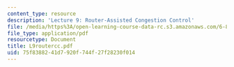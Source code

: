 ```yaml
---
content_type: resource
description: 'Lecture 9: Router-Assisted Congestion Control'
file: /media/https%3A/open-learning-course-data-rc.s3.amazonaws.com/6-829-computer-networks-fall-2002/75f8388241d7920f744f27f28230f014_L9routercc.pdf
file_type: application/pdf
resourcetype: Document
title: L9routercc.pdf
uid: 75f83882-41d7-920f-744f-27f28230f014
---
```

